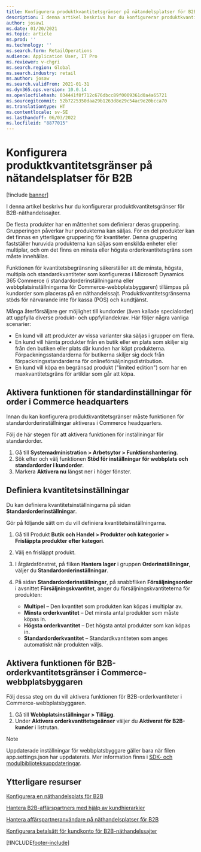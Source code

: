 ```yaml
---
title: Konfigurera produktkvantitetsgränser på nätandelsplatser för B2B
description: I denna artikel beskrivs hur du konfigurerar produktkvantitetsgränser för B2B-näthandelssajter.
author: josaw1
ms.date: 01/20/2021
ms.topic: article
ms.prod: ''
ms.technology: ''
ms.search.form: RetailOperations
audience: Application User, IT Pro
ms.reviewer: v-chgri
ms.search.region: Global
ms.search.industry: retail
ms.author: josaw
ms.search.validFrom: 2021-01-31
ms.dyn365.ops.version: 10.0.14
ms.openlocfilehash: 034441f8f712c676dbcc89f0009361d0a4a65721
ms.sourcegitcommit: 52b7225350daa29b1263d8e29c54ac9e20bcca70
ms.translationtype: HT
ms.contentlocale: sv-SE
ms.lasthandoff: 06/03/2022
ms.locfileid: "8877015"
---
```

# <a name="set-product-quantity-limits-for-b2b-e-commerce-sites"></a>Konfigurera produktkvantitetsgränser på nätandelsplatser för B2B

[!include [banner](../../includes/banner.md)]

I denna artikel beskrivs hur du konfigurerar produktkvantitetsgränser för B2B-näthandelssajter.

De flesta produkter har en måttenhet som definierar deras gruppering. Grupperingen påverkar hur produkterna kan säljas. För en del produkter kan det finnas en ytterligare gruppering för kvantiteter. Denna gruppering fastställer huruvida produkterna kan säljas som enskilda enheter eller multiplar, och om det finns en minsta eller högsta orderkvantitetsgräns som måste innehållas.

Funktionen för kvantitetsbegränsning säkerställer att de minsta, högsta, multipla och standardkvantiteter som konfigureras i Microsoft Dynamics 365 Commerce (i standardorderinställningarna eller webbplatsinställningarna för Commerce-webbplatsbyggaren) tillämpas på kundorder som placeras på en näthandelssajt. Produktkvantitetsgränserna stöds för närvarande inte för kassa (POS) och kundtjänst.

Många återförsäljare ger möjlighet till kundorder (även kallade specialorder) att uppfylla diverse produkt- och uppfyllandekrav. Här följer några vanliga scenarier:

- En kund vill att produkter av vissa varianter ska säljas i grupper om flera.
- En kund vill hämta produkter från en butik eller en plats som skiljer sig från den butiken eller plats där kunden har köpt produkterna. Förpackningsstandarderna för butikerna skiljer sig dock från förpackningsstandarderna för onlineförsäljningsdistribution.
- En kund vill köpa en begränsad produkt ("limited edition") som har en maxkvantitetsgräns för artiklar som går att köpa.

## <a name="turn-on-the-default-order-settings-feature-in-commerce-headquarters"></a>Aktivera funktionen för standardinställningar för order i Commerce headquarters

Innan du kan konfigurera produktkvantitetsgränser måste funktionen för standardorderinställningar aktiveras i Commerce headquarters.

Följ de här stegen för att aktivera funktionen för inställningar för standardorder.

1. Gå till **Systemadministration \> Arbetsytor \> Funktionshantering**.
1. Sök efter och välj funktionen **Stöd för inställningar för webbplats och standardorder i kundorder**.
1. Markera **Aktivera nu** längst ner i höger fönster. 

## <a name="define-quantity-settings"></a>Definiera kvantitetsinställningar 

Du kan definiera kvantitetsinställningarna på sidan **Standardorderinställningar**.

Gör på följande sätt om du vill definiera kvantitetsinställningarna. 

1. Gå till Produkt **Butik och Handel \> Produkter och kategorier \> Frisläppta produkter efter kategori**.
1. Välj en frisläppt produkt.
1. I åtgärdsfönstret, på fliken **Hantera lager** i gruppen **Orderinställningar**, väljer du **Standardorderinställningar**. 
1. På sidan **Standardorderinställningar**, på snabbfliken **Försäljningsorder** i avsnittet **Försäljningskvantitet**, anger du försäljningskvantiteterna för produkten:

    - **Multipel** – Den kvantitet som produkten kan köpas i multiplar av.
    - **Minsta orderkvantitet** – Det minsta antal produkter som måste köpas in.
    - **Högsta orderkvantitet** – Det högsta antal produkter som kan köpas in.
    - **Standardorderkvantitet** – Standardkvantiteten som anges automatiskt när produkten väljs.

## <a name="turn-on-the-b2b-order-quantity-limits-feature-in-commerce-site-builder"></a>Aktivera funktionen för B2B-orderkvantitetsgränser i Commerce-webbplatsbyggaren

Följ dessa steg om du vill aktivera funktionen för B2B-orderkvantiteter i Commerce-webbplatsbyggaren.

1. Gå till **Webbplatsinställningar \> Tillägg**.
1. Under **Aktivera orderkvantitetsgeänser** väljer du **Aktiverat för B2B-kunder** i listrutan. 

> [!NOTE] 
> Uppdaterade inställningar för webbplatsbyggare gäller bara när filen app.settings.json har uppdaterats. Mer information finns i [SDK- och modulbiblioteksuppdateringar](../e-commerce-extensibility/sdk-updates.md#update-the-appsettingsjson-file).

## <a name="additional-resources"></a>Ytterligare resurser

[Konfigurera en näthandelsplats för B2B](set-up-b2b-site.md)

[Hantera B2B-affärspartners med hjälp av kundhierarkier](partners-customer-hierarchies.md)

[Hantera affärspartneranvändare på näthandelsplatser för B2B](manage-b2b-users.md)

[Konfigurera betalsätt för kundkonto för B2B-näthandelssajter](payment-method.md)


[!INCLUDE[footer-include](../../includes/footer-banner.md)]
